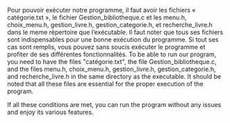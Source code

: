 Pour pouvoir exécuter notre programme, il faut avoir les 
fichiers « catégorie.txt », le fichier Gestion_bibliotheque.c et 
les menu.h, choix_menu.h, gestion_livre.h, 
gestion_categorie.h, et recherche_livre.h dans le meme 
répertoire que l’exécutable. Il faut noter que tous ses fichiers 
sont indispensables pour une bonne exécution du 
programme.
Si tout ses cas sont remplis, vous pouvez sans soucis exécuter
le programme et profiter de ses différentes fonctionnalités.
To be able to run our program, you need to have the files "catégorie.txt", the file Gestion_bibliotheque.c, and the files menu.h, choix_menu.h, gestion_livre.h, gestion_categorie.h, and recherche_livre.h in the same directory as the executable. It should be noted that all these files are essential for the proper execution of the program.

If all these conditions are met, you can run the program without any issues and enjoy its various features.
